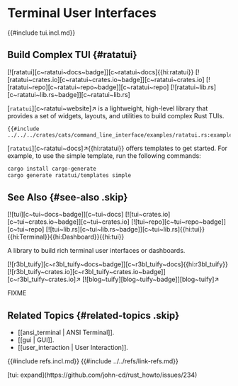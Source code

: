 # Terminal User Interfaces

{{#include tui.incl.md}}

## Build Complex TUI {#ratatui}

[![ratatui][c~ratatui~docs~badge]][c~ratatui~docs]{{hi:ratatui}}
[![ratatui~crates.io][c~ratatui~crates.io~badge]][c~ratatui~crates.io]
[![ratatui~repo][c~ratatui~repo~badge]][c~ratatui~repo]
[![ratatui~lib.rs][c~ratatui~lib.rs~badge]][c~ratatui~lib.rs]

[`ratatui`][c~ratatui~website]↗ is a lightweight, high-level library that provides a set of widgets, layouts, and utilities to build complex Rust TUIs.

```rust,editable
{{#include ../../../crates/cats/command_line_interface/examples/ratatui.rs:example}}
```

[`ratatui`][c~ratatui~docs]↗{{hi:ratatui}} offers templates to get started. For example, to use the simple template, run the following commands:

```bash
cargo install cargo-generate
cargo generate ratatui/templates simple
```

## See Also {#see-also .skip}

[![tui][c~tui~docs~badge]][c~tui~docs] [![tui~crates.io][c~tui~crates.io~badge]][c~tui~crates.io] [![tui~repo][c~tui~repo~badge]][c~tui~repo] [![tui~lib.rs][c~tui~lib.rs~badge]][c~tui~lib.rs]{{hi:tui}}{{hi:Terminal}}{{hi:Dashboard}}{{hi:tui}}

A library to build rich terminal user interfaces or dashboards.

[![r3bl_tuify][c~r3bl_tuify~docs~badge]][c~r3bl_tuify~docs]{{hi:r3bl_tuify}} [![r3bl_tuify~crates.io][c~r3bl_tuify~crates.io~badge]][c~r3bl_tuify~crates.io]↗ [![blog~tuify][blog~tuify~badge]][blog~tuify]↗

FIXME

## Related Topics {#related-topics .skip}

- [[ansi_terminal | ANSI Terminal]].
- [[gui | GUI]].
- [[user_interaction | User Interaction]].

{{#include refs.incl.md}}
{{#include ../../refs/link-refs.md}}

<div class="hidden">
[tui: expand](https://github.com/john-cd/rust_howto/issues/234)
</div>

